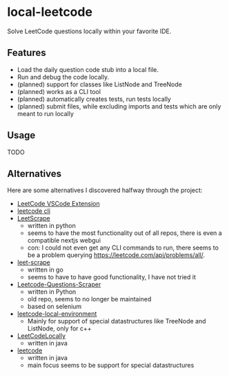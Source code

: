 # local-leetcode

Solve LeetCode questions locally within your favorite IDE.

## Features

- Load the daily question code stub into a local file.
- Run and debug the code locally.
- (planned) support for classes like ListNode and TreeNode
- (planned) works as a CLI tool
- (planned) automatically creates tests, run tests locally
- (planned) submit files, while excluding imports and tests which are only meant to run locally

## Usage

TODO

## Alternatives

Here are some alternatives I discovered halfway through the project:

- [LeetCode VSCode Extension](https://marketplace.visualstudio.com/items?itemName=LeetCode.vscode-leetcode)
- [leetcode cli](https://github.com/skygragon/leetcode-cli)
- [LeetScrape](https://github.com/nikhil-ravi/LeetScrape)
  - written in python
  - seems to have the most functionality out of all repos, there is even a compatible nextjs webgui
  - con: I could not even get any CLI commands to run, there seems to be a problem querying <https://leetcode.com/api/problems/all/>.
- [leet-scrape](https://github.com/krispykalsi/leet-scrape/)
  - written in go
  - seems to have to have good functionality, I have not tried it
- [Leetcode-Questions-Scraper](https://github.com/Bishalsarang/Leetcode-Questions-Scraper)
  - written in Python
  - old repo, seems to no longer be maintained
  - based on selenium
- [leetcode-local-environment](https://github.com/smarttommyau/leetcode-local-environment)
  - Mainly for support of special datastructures like TreeNode and ListNode, only for c++
- [LeetCodeLocally](https://github.com/superaghu/LeetCodeLocally)
  - written in java
- [leetcode](https://github.com/zhaoguanchen/leetcode)
  - written in java
  - main focus seems to be support for special datastructures
